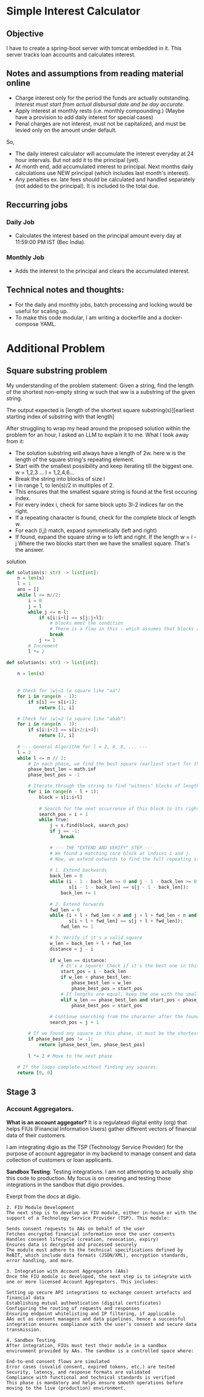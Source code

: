 # Simple Interest Calculator 

## Objective
I have to create a spring-boot server with tomcat embedded in it. This server tracks loan accounts and calculates interest.

## Notes and assumptions from reading material online
- Charge interest only for the period the funds are actually outstanding. *Interest must start from actual disbursal date and be day accurate*.
- Apply interest at monthly rests (i.e. monthly compounding.) (Maybe have a provision to add daily interest for special cases)
- Penal charges are not interest, must not be capitalized, and must be levied only on the amount under default.

So, 
- The daily interest calculator will accumulate the interest everyday at 24 hour intervals. But not add it to the principal (yet).
- At month end, add accumulated interest to principal. Next months daily calculations use NEW principal (which includes last month's interest).
- Any penalties ex. late fees should be calculated and handled separately (not added to the principal). It is included to the total due.

## Reccurring jobs

### Daily Job
- Calculates the interest based on the principal amount every day at 11:59:00 PM IST (Bec India).
### Monthly Job
- Adds the interest to the principal and clears the accumulated interest.

## Technical notes and thoughts:
- For the daily and monthly jobs, batch processing and locking would be useful for scaling up.
- To make this code modular, I am writing a dockerfile and a docker-compose YAML.

# Additional Problem

## Square substring problem
My understanding of the problem statement: Given a string, find the length of the shortest non-empty string w such that ww is a substring of the given string.

The output expected is \[length of the shortest square substring(s)\]\[earliest starting index of substring with that length\]

After struggling to wrap my head around the proposed solution within the problem for an hour, I asked an LLM to explain it to me.
What I took away from it:

- The solution substring will always have a length of 2w. here w is the length of the square string's repeating element.
- Start with the smallest possibility and keep iterating till the biggest one. w = 1,2,3 ... l = 1,2,4,6...
- Break the string into blocks of size l
-  l in range 1, to len(s)/2 in multiples of 2.
- This ensures that the smallest square string is found at the first occuring index.
- For every index i, check for same block upto 3l-2 indices far on the right.
- If a repeating character is found, check for the complete block of length w.
- For each (i,j) match, expand symmetically (left and right)
- If found, expand the square string w to left and right. If the length w = i - j Where the two blocks start then we have the smallest square.
That's the answer.

solution

```python
def solution(s: str) -> list[int]:
    n = len(s)
    l = 1
    ans = []
    while l <= n//2:
        i = 0
        j = l
        while j <= n-l:
            if s[i:i+l] == s[j:j+l]:
                # blocks meet the condition
                # There is a flaw in this - which assumes that blocks are of length l 
                break
            j += 1
        # Increment
        l *= 2
```

```python
def solution(s: str) -> list[int]:
    
    n = len(s)
    
    
    # Check for |w|=1 (a square like "aa")
    for i in range(n - 1):
        if s[i] == s[i+1]:
            return [1, i]

    # Check for |w|=2 (a square like "abab")
    for i in range(n - 3):
        if s[i:i+2] == s[i+2:i+4]:
            return [2, i]
            
    # --- General Algorithm for l = 2, 4, 8, ... ---
    l = 2
    while l <= n // 2:
        # In each phase, we find the best square (earliest start for the shortest length).
        phase_best_len = math.inf
        phase_best_pos = -1

        # Iterate through the string to find "witness" blocks of length l.
        for i in range(n - l + 1):
            block = s[i:i+l]
            
            # Search for the next occurrence of this block to its right.
            search_pos = i + 1
            while True:
                j = s.find(block, search_pos)
                if j == -1:
                    break

                # --- THE "EXTEND AND VERIFY" STEP ---
                # We found a matching core block at indices i and j.
                # Now, we extend outwards to find the full repeating string w.
                
                # 1. Extend backwards
                back_len = 0
                while (i - 1 - back_len >= 0 and j - 1 - back_len >= 0 and
                       s[i - 1 - back_len] == s[j - 1 - back_len]):
                    back_len += 1
                
                # 2. Extend forwards
                fwd_len = 0
                while (i + l + fwd_len < n and j + l + fwd_len < n and
                       s[i + l + fwd_len] == s[j + l + fwd_len]):
                    fwd_len += 1

                # 3. Verify if it's a valid square
                w_len = back_len + l + fwd_len
                distance = j - i
                
                if w_len == distance:
                    # It's a square! Check if it's the best one in this phase.
                    start_pos = i - back_len
                    if w_len < phase_best_len:
                        phase_best_len = w_len
                        phase_best_pos = start_pos
                    # If lengths are equal, keep the one with the smaller start index.
                    elif w_len == phase_best_len and start_pos < phase_best_pos:
                        phase_best_pos = start_pos
                
                # Continue searching from the character after the found match.
                search_pos = j + 1

        # If we found any square in this phase, it must be the shortest overall.
        if phase_best_pos != -1:
            return [phase_best_len, phase_best_pos]
            
        l *= 2 # Move to the next phase
        
    # If the loops complete without finding any squares.
    return [0, 0]

```

## Stage 3

### Account Aggregators.
**What is an account aggegator?**
It is a regulatead digital entity (org) that helps FIUs (Financial Information Users) gather different vectors of financial data of their customers.

I am integrating digio as the TSP (Technology Service Provider) for the purpose of account aggregator in my backend to manage consent and data collection of customers or loan applicants.

**Sandbox Testing**: Testing integrations. I am not attempting to actually ship this code to production. My focus is on creating and testing those integrations in the sandbox that digio provides.


Exerpt from the docs at digio. 
```
2. FIU Module Development
The next step is to develop an FIU module, either in-house or with the support of a Technology Service Provider (TSP). This module:

Sends consent requests to AAs on behalf of the user
Fetches encrypted financial information once the user consents
Handles consent lifecycle (creation, revocation, expiry)
Ensures data is decrypted and processed securely
The module must adhere to the technical specifications defined by ReBIT, which include data formats (JSON/XML), encryption standards, error handling, and more.

3. Integration with Account Aggregators (AAs)
Once the FIU module is developed, the next step is to integrate with one or more licensed Account Aggregators. This includes:

Setting up secure API integrations to exchange consent artefacts and financial data
Establishing mutual authentication (digital certificates)
Configuring the routing of requests and responses
Ensuring endpoint whitelisting and IP filtering, if applicable
AAs act as consent managers and data pipelines, hence a successful integration ensures compliance with the user’s consent and secure data transmission.

4. Sandbox Testing
After integration, FIUs must test their module in a sandbox environment provided by AAs. The sandbox is a controlled space where:

End-to-end consent flows are simulated
Error cases (invalid consent, expired tokens, etc.) are tested
Security, latency, and response formats are validated
Compliance with functional and technical standards is verified
This phase is mandatory and helps ensure smooth operations before moving to the live (production) environment.
```

